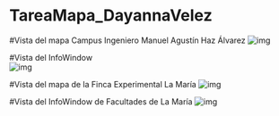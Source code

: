 # TareaMapa_DayannaVelez

#Vista del mapa Campus Ingeniero Manuel Agustín Haz Álvarez 
![img](https://github.com/Dayi12/TareaMapa_DayannaVelez/blob/master/Imagenes/img1.png)

#Vista del InfoWindow  
![img](https://github.com/Dayi12/TareaMapa_DayannaVelez/blob/master/Imagenes/img2.png)

#Vista del mapa de la Finca Experimental La María
![img](https://github.com/Dayi12/TareaMapa_DayannaVelez/blob/master/Imagenes/img3.png)

#Vista del InfoWindow de Facultades de La María
![img](https://github.com/Dayi12/TareaMapa_DayannaVelez/blob/master/Imagenes/img4.png)
